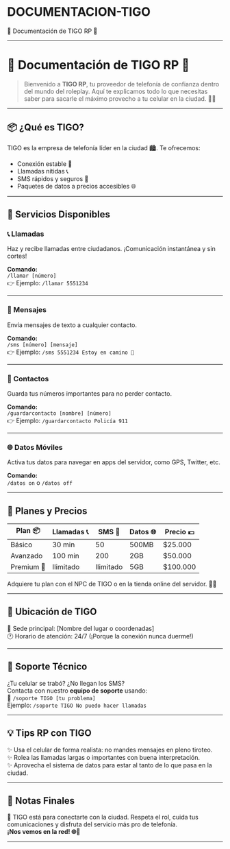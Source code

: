 # DOCUMENTACION-TIGO
📱 Documentación de TIGO RP 🌆



---
                                                                                                                                                                                                                                                                                                           
# 📱 **Documentación de TIGO RP** 🌆

> Bienvenido a **TIGO RP**, tu proveedor de telefonía de confianza dentro del mundo del roleplay. Aquí te explicamos todo lo que necesitas saber para sacarle el máximo provecho a tu celular en la ciudad. 📶💙

---

## 📦 **¿Qué es TIGO?**

TIGO es la empresa de telefonía líder en la ciudad 🏙️. Te ofrecemos:
- Conexión estable 📶
- Llamadas nítidas 📞
- SMS rápidos y seguros 💬
- Paquetes de datos a precios accesibles 🌐

---

## 🧾 **Servicios Disponibles**

### 📞 Llamadas
Haz y recibe llamadas entre ciudadanos. ¡Comunicación instantánea y sin cortes!

**Comando:**  
`/llamar [número]`  
👉 Ejemplo: `/llamar 5551234`

---

### 💬 Mensajes
Envía mensajes de texto a cualquier contacto.

**Comando:**  
`/sms [número] [mensaje]`  
👉 Ejemplo: `/sms 5551234 Estoy en camino 🚗`

---

### 📇 Contactos
Guarda tus números importantes para no perder contacto.

**Comando:**  
`/guardarcontacto [nombre] [número]`  
👉 Ejemplo: `/guardarcontacto Policía 911`

---

### 🌐 Datos Móviles
Activa tus datos para navegar en apps del servidor, como GPS, Twitter, etc.

**Comando:**  
`/datos on` o `/datos off`

---

## 💸 **Planes y Precios**

| Plan 📦         | Llamadas 📞 | SMS 💬 | Datos 🌐 | Precio 💵 |
|----------------|-------------|--------|----------|-----------|
| Básico         | 30 min      | 50     | 500MB    | $25.000      |
| Avanzado       | 100 min     | 200    | 2GB      | $50.000   |
| Premium 💎     | Ilimitado   | Ilimitado | 5GB   | $100.000     |

Adquiere tu plan con el NPC de TIGO o en la tienda online del servidor. 🛒📲

---

## 📍 **Ubicación de TIGO**

🏢 Sede principal: [Nombre del lugar o coordenadas]  
🕐 Horario de atención: 24/7 (¡Porque la conexión nunca duerme!)

---

## 📢 **Soporte Técnico**

¿Tu celular se trabó? ¿No llegan los SMS?  
Contacta con nuestro **equipo de soporte** usando:  
📩 `/soporte TIGO [tu problema]`  
Ejemplo: `/soporte TIGO No puedo hacer llamadas`

---

## 💡 Tips RP con TIGO

✨ Usa el celular de forma realista: no mandes mensajes en pleno tiroteo.  
✨ Rolea las llamadas largas o importantes con buena interpretación.  
✨ Aprovecha el sistema de datos para estar al tanto de lo que pasa en la ciudad.

---

## 📜 Notas Finales

📲 TIGO está para conectarte con la ciudad. Respeta el rol, cuida tus comunicaciones y disfruta del servicio más pro de telefonía.  
**¡Nos vemos en la red! 🌐💙**

---

